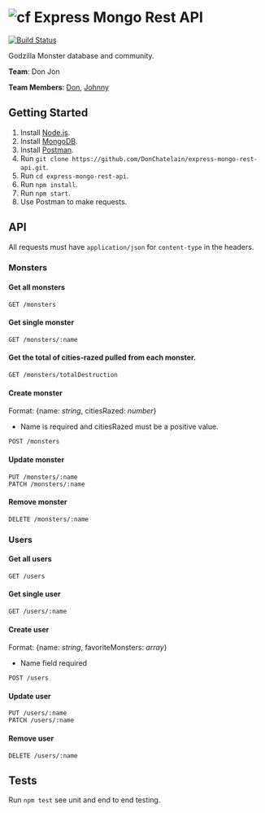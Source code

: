 # ![cf](http://i.imgur.com/7v5ASc8.png) Express Mongo Rest API

[![Build Status](https://travis-ci.org/DonChatelain/express-mongo-rest-api.svg?branch=master)](https://travis-ci.org/DonChatelain/express-mongo-rest-api)

Godzilla Monster database and community.

__Team__: Don Jon

__Team Members__: [Don](https://github.com/DonChatelain), [Johnny](https://github.com/jluangphasy)

## Getting Started

1. Install [Node.js](https://nodejs.org/en/).
2. Install [MongoDB](https://docs.mongodb.com/manual/installation/).
3. Install [Postman](https://www.getpostman.com).
4. Run `git clone https://github.com/DonChatelain/express-mongo-rest-api.git`.
5. Run `cd express-mongo-rest-api`.
6. Run `npm install`.
7. Run `npm start`.
8. Use Postman to make requests.

## API

All requests must have `application/json` for `content-type` in the headers.

### Monsters

#### Get all monsters

```
GET /monsters
```

#### Get single monster

```
GET /monsters/:name
```

#### Get the total of cities-razed pulled from each monster.

```
GET /monsters/totalDestruction
```

#### Create monster
Format: {name: *string*, citiesRazed: *number*}
* Name is required and citiesRazed must be a positive value.

```
POST /monsters
```

#### Update monster

```
PUT /monsters/:name
PATCH /monsters/:name
```

#### Remove monster

```
DELETE /monsters/:name
```

### Users

#### Get all users

```
GET /users
```

#### Get single user

```
GET /users/:name
```

#### Create user
Format: {name: *string*, favoriteMonsters: *array*}
* Name field required

```
POST /users

```

#### Update user

```
PUT /users/:name
PATCH /users/:name
```

#### Remove user

```
DELETE /users/:name
```

## Tests

Run `npm test` see unit and end to end testing.
